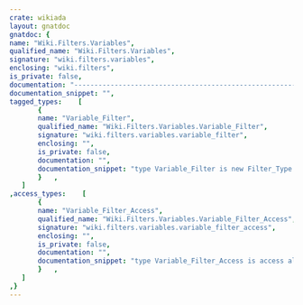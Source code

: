 ```yaml
---
crate: wikiada
layout: gnatdoc
gnatdoc: {
name: "Wiki.Filters.Variables",
qualified_name: "Wiki.Filters.Variables",
signature: "wiki.filters.variables",
enclosing: "wiki.filters",
is_private: false,
documentation: "---------------------------------------------------------------------\n  wiki-filters-variables -- Expand variables in text and links\n  Copyright (C) 2020, 2022 Stephane Carrez\n  Written by Stephane Carrez (Stephane.Carrez@gmail.com)\n\n  Licensed under the Apache License, Version 2.0 (the \"License\");\n  you may not use this file except in compliance with the License.\n  You may obtain a copy of the License at\n\n      http://www.apache.org/licenses/LICENSE-2.0\n\n  Unless required by applicable law or agreed to in writing, software\n  distributed under the License is distributed on an \"AS IS\" BASIS,\n  WITHOUT WARRANTIES OR CONDITIONS OF ANY KIND, either express or implied.\n  See the License for the specific language governing permissions and\n  limitations under the License.\n---------------------------------------------------------------------",
documentation_snippet: "",
tagged_types:    [
       {
       name: "Variable_Filter",
       qualified_name: "Wiki.Filters.Variables.Variable_Filter",
       signature: "wiki.filters.variables.variable_filter",
       enclosing: "",
       is_private: false,
       documentation: "",
       documentation_snippet: "type Variable_Filter is new Filter_Type with private;",
       }   ,
   ]
,access_types:    [
       {
       name: "Variable_Filter_Access",
       qualified_name: "Wiki.Filters.Variables.Variable_Filter_Access",
       signature: "wiki.filters.variables.variable_filter_access",
       enclosing: "",
       is_private: false,
       documentation: "",
       documentation_snippet: "type Variable_Filter_Access is access all Variable_Filter'Class;",
       }   ,
   ]
,}
---
```

